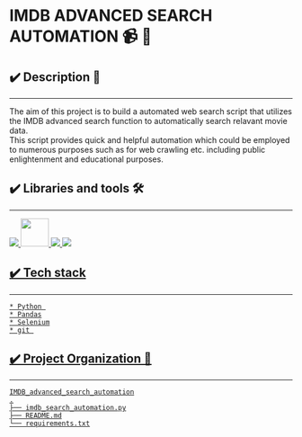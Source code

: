 # **IMDB ADVANCED SEARCH AUTOMATION 📹 🎥**



## ✔️ **Description** 📑
___
The aim of this project is to build a automated web search script that utilizes the IMDB advanced search function to automatically search relavant movie data.   
This script provides quick and helpful automation which could be employed to numerous purposes such as for web crawling etc. including public enlightenment and educational purposes.

<!--  -->

## **✔️ Libraries and tools 🛠️**
___
<a href="https://www.python.org" target="_blank"> <img src="https://img.icons8.com/color/48/000000/python.png"/> </a>
<a href="https://git-scm.com/" target="_blank"> <img src="https://img.icons8.com/color/48/000000/git.png" height="50"> </a>
<a href="https://code.visualstudio.com/" target="_blank"> <img src="https://img.icons8.com/color/48/000000/visual-studio-code-2019.png"/>
<img src="https://img.icons8.com/ios/50/000000/selenium-test-automation.png"/>



##  **✔️ Tech stack**
___
    * Python 
    * Pandas
    * Selenium
    * git 

## **✔️ Project Organization 📌**
___
    IMDB_advanced_search_automation
    .
    ├── imdb_search_automation.py
    ├── README.md
    └── requirements.txt








